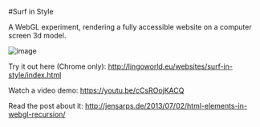 #Surf in Style

A WebGL experiment, rendering a fully accessible website on a computer screen 3d model.


![image](http://lingoworld.eu/websites/surf-in-style/img/readmeimg.png)


Try it out here (Chrome only): http://lingoworld.eu/websites/surf-in-style/index.html

Watch a video demo: https://youtu.be/cCsROojKACQ

Read the post about it: http://jensarps.de/2013/07/02/html-elements-in-webgl-recursion/
